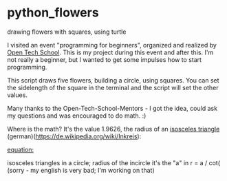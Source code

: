 # python_flowers
drawing flowers with squares, using turtle

I visited an event "programming for beginners", organized and realized by [Open Tech School](http://www.opentechschool.org/). This is my project during this event and after this.
I'm not really a beginner, but I wanted to get some impulses how to start programming. 

This script draws five flowers, building a circle, using squares. You can set the sidelength of the square in the terminal and  the script will set the other values.

Many thanks to the Open-Tech-School-Mentors - I got the idea, could ask my questions and was encouraged to do math. :)

Where is the math? It's the value 1.9626, the radius of an [isosceles triangle](https://en.wikipedia.org/wiki/Incircle_and_excircles_of_a_triangle#Incircle) (german)(https://de.wikipedia.org/wiki/Inkreis):  

[equation:](https://upload.wikimedia.org/math/0/d/1/0d11ba1d1682f1d8c219d341101985d4.png)

isosceles triangles in a circle; radius of the incircle
it's the "a" in r = a / cot(
(sorry - my english is very bad; I'm working on that)

